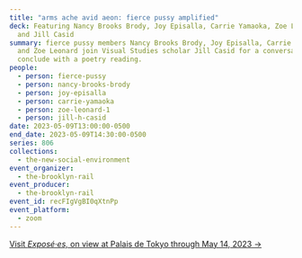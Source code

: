 ```yaml
---
title: "arms ache avid aeon: fierce pussy amplified"
deck: Featuring Nancy Brooks Brody, Joy Episalla, Carrie Yamaoka, Zoe Leonard,
  and Jill Casid
summary: fierce pussy members Nancy Brooks Brody, Joy Episalla, Carrie Yamaoka,
  and Zoe Leonard join Visual Studies scholar Jill Casid for a conversation. We
  conclude with a poetry reading.
people:
  - person: fierce-pussy
  - person: nancy-brooks-brody
  - person: joy-episalla
  - person: carrie-yamaoka
  - person: zoe-leonard-1
  - person: jill-h-casid
date: 2023-05-09T13:00:00-0500
end_date: 2023-05-09T14:30:00-0500
series: 806
collections:
  - the-new-social-environment
event_organizer:
  - the-brooklyn-rail
event_producer:
  - the-brooklyn-rail
event_id: recFIgVgBI0qXtnPp
event_platform:
  - zoom
---
```

[V﻿isit *Exposé·es,* on view at Palais de Tokyo through May 14, 2023 →](https://palaisdetokyo.com/en/exposition/exposees/)